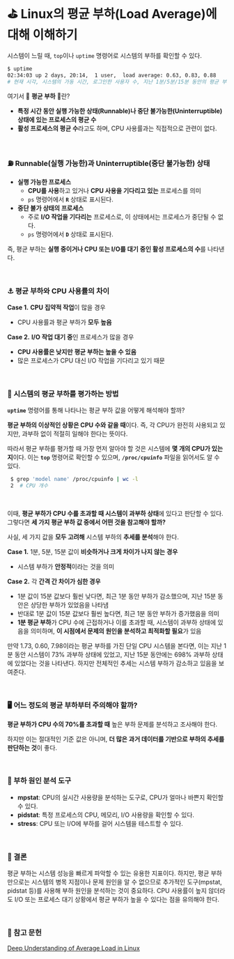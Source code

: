 # ⛳ Linux의 평균 부하(Load Average)에 대해 이해하기

시스템이 느릴 때, `top`이나 `uptime` 명령어로 시스템의 부하를 확인할 수 있다.

```bash
$ uptime
02:34:03 up 2 days, 20:14,  1 user,  load average: 0.63, 0.83, 0.88
# 현재 시각, 시스템의 가동 시간, 로그인한 사용자 수, 지난 1분/5분/15분 동안의 평균 부하
```

여기서 🚨 **평균 부하** 🚨란?

- **특정 시간 동안 실행 가능한 상태(Runnable)나 중단 불가능한(Uninterruptible) 상태에 있는 프로세스의 평균 수**
- **활성 프로세스의 평균 수**라고도 하며, CPU 사용률과는 직접적으로 관련이 없다.

<br>

### ⛽ **Runnable(실행 가능한)과 Uninterruptible(중단 불가능한) 상태**

- **실행 가능한 프로세스**
    - **CPU를 사용**하고 있거나 **CPU 사용을 기다리고 있는** 프로세스를 의미
    - `ps` 명령어에서 **`R`** 상태로 표시된다.
- **중단 불가 상태의 프로세스**
    - 주로 **I/O 작업을 기다리는** 프로세스로, 이 상태에서는 프로세스가 중단될 수 없다.
    - `ps` 명령어에서 **`D`** 상태로 표시된다.

즉, 평균 부하는 **실행 중이거나 CPU 또는 I/O를 대기 중인 활성 프로세스의 수**를 나타낸다.

<br>

### ⚓ 평균 부하와 CPU 사용률의 차이

**Case 1.** **CPU 집약적 작업**이 많을 경우

- CPU 사용률과 평균 부하가 **모두 높음**

**Case 2.** **I/O 작업 대기 중**인 프로세스가 많을 경우

- **CPU 사용률은 낮지만** **평균 부하는 높을 수 있음**
- 많은 프로세스가 CPU 대신 I/O 작업을 기다리고 있기 때문

<br>

### 📃  시스템의 평균 부하를 평가하는 방법

**`uptime`** 명령어를 통해 나타나는 평균 부하 값을 어떻게 해석해야 할까?

**평균 부하의 이상적인 상황은 CPU 수와 같을 때**이다. 즉, 각 CPU가 완전히 사용되고 있지만, 과부하 없이 적절히 일해야 한다는 뜻이다.

따라서 평균 부하를 평가할 때 가장 먼저 알아야 할 것은 시스템에 **몇 개의 CPU가 있는지**이다. 이는 **`top`** 명령어로 확인할 수 있으며, **`/proc/cpuinfo`** 파일을 읽어서도 알 수 있다.

```bash
 $ grep 'model name' /proc/cpuinfo | wc -l
 2  # CPU 개수
```

<br>

이때, **평균 부하가 CPU 수를 초과할 때 시스템이 과부하 상태**에 있다고 판단할 수 있다. 그렇다면 **세 가지 평균 부하 값 중에서 어떤 것을 참고해야 할까?**

사실, 세 가지 값을 **모두 고려해** 시스템 부하의 **추세를 분석**해야 한다. 

**Case 1.** 1분, 5분, 15분 값이 **비슷하거나 크게 차이가 나지 않는 경우**

- 시스템 부하가 **안정적**이라는 것을 의미

**Case 2.** 각 **간격 간 차이가 심한 경우**

- 1분 값이 15분 값보다 훨씬 낮다면, 최근 1분 동안 부하가 감소했으며, 지난 15분 동안은 상당한 부하가 있었음을 나타냄
- 반대로 1분 값이 15분 값보다 훨씬 높다면, 최근 1분 동안 부하가 증가했음을 의미
- **1분 평균 부하**가 CPU 수에 근접하거나 이를 초과할 때, 시스템이 과부하 상태에 있음을 의미하며, **이 시점에서 문제의 원인을 분석하고 최적화할 필요**가 있음

만약 1.73, 0.60, 7.98이라는 평균 부하를 가진 단일 CPU 시스템을 본다면, 이는 지난 1분 동안 시스템이 73% 과부하 상태에 있었고, 지난 15분 동안에는 698% 과부하 상태에 있었다는 것을 나타낸다. 하지만 전체적인 추세는 시스템 부하가 감소하고 있음을 보여준다.

<br>

### 🖥️ 어느 정도의 평균 부하부터 주의해야 할까?

**평균 부하가 CPU 수의 70%를 초과할 때** 높은 부하 문제를 분석하고 조사해야 한다.

하지만 이는 절대적인 기준 값은 아니며, **더 많은 과거 데이터를 기반으로 부하의 추세를 판단하는 것**이 좋다.

<br>

### 🎥 부하 원인 분석 도구

- **mpstat**: CPU의 실시간 사용량을 분석하는 도구로, CPU가 얼마나 바쁜지 확인할 수 있다.
- **pidstat**: 특정 프로세스의 CPU, 메모리, I/O 사용량을 확인할 수 있다.
- **stress**: CPU 또는 I/O에 부하를 걸어 시스템을 테스트할 수 있다.

<br>

### 📌 결론

평균 부하는 시스템 성능을 빠르게 파악할 수 있는 유용한 지표이다. 하지만, 평균 부하만으로는 시스템의 병목 지점이나 문제 원인을 알 수 없으므로 추가적인 도구(mpstat, pidstat 등)를 사용해 부하 원인을 분석하는 것이 중요하다. CPU 사용률이 높지 않더라도 I/O 또는 프로세스 대기 상황에서 평균 부하가 높을 수 있다는 점을 유의해야 한다.

<br>

### 📎 참고 문헌
[Deep Understanding of Average Load in Linux](https://blog.devgenius.io/deep-understanding-of-average-load-in-linux-74822e1dbcb1)
